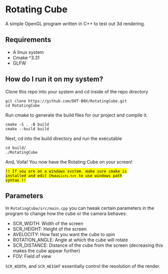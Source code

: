 # Rotating Cube

A simple OpenGL program written in C++ to test out 3d rendering.

## Requirements

- A linux system
- Cmake ^3.31
- GLFW

## How do I run it on my system?

Clone this repo into your system and cd inside of the repo directory

```
git clone https://github.com/D0T-B0X/RotatingCube.git
cd RotatingCube
```

Run cmake to generate the build files for our project and compile it.

```
cmake -S . -B build
cmake --build build
```

Next, cd into the build directory and run the executable

```
cd build/
./RotatingCube
```

And, Voila! You now have the Rotating Cube on your screen!

<mark><code>!! If you are on a windows system, make sure cmake is installed and edit `CMakeLists.txt` to use windows path syntax !!</code></mark>

## Parameters

In `RotatingCube/src/main.cpp` you can tweak certain parameters in the program to change how the cube or the camera behaves:

- SCR_WIDTH: Width of the screen
- SCR_HEIGHT: Height of the screen
- AVELOCITY: How fast you want the cube to spin
- ROTATION_ANGLE: Angle at which the cube will rotate
- SCR_DISTANCE: Distance of the cube from the screen (decreasing this makes the cube appear further)
- FOV: Field of view

`SCR_WIDTH`, and `SCR_HEIGHT` essentially control the resolution of the render.